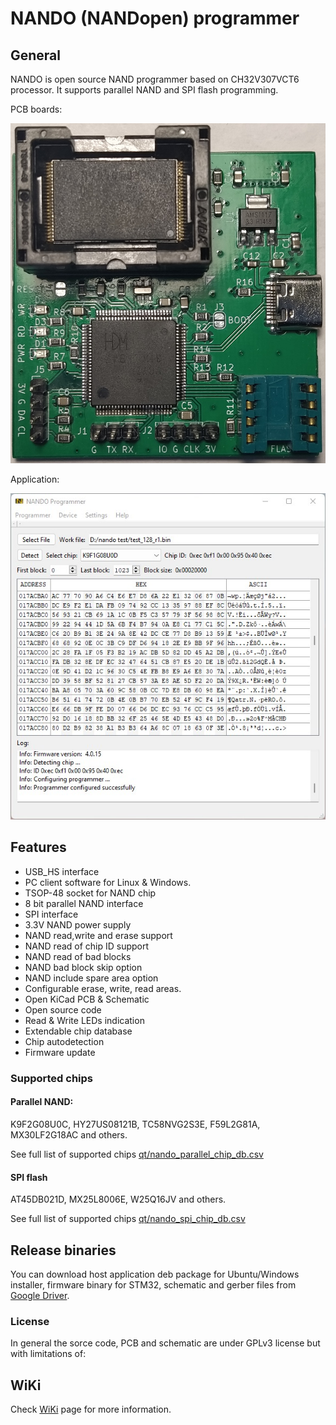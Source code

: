 # NANDO (NANDopen) programmer

## General
NANDO is open source NAND programmer based on CH32V307VCT6 processor. It supports parallel NAND and SPI flash programming.

PCB boards:

<img src="img/board.jpg">

Application:

<img src="img/host_app.jpg">

## Features
- USB_HS interface
- PC client software for Linux & Windows.
- TSOP-48 socket for NAND chip
- 8 bit parallel NAND interface
- SPI interface
- 3.3V NAND power supply
- NAND read,write and erase support
- NAND read of chip ID support
- NAND read of bad blocks
- NAND bad block skip option
- NAND include spare area option
- Configurable erase, write, read areas.
- Open KiCad PCB & Schematic
- Open source code
- Read & Write LEDs indication
- Extendable chip database
- Chip autodetection
- Firmware update

### Supported chips
#### Parallel NAND:
K9F2G08U0C, HY27US08121B, TC58NVG2S3E, F59L2G81A, MX30LF2G18AC and others.

See full list of supported chips [qt/nando_parallel_chip_db.csv](qt/nando_parallel_chip_db.csv)

#### SPI flash
AT45DB021D, MX25L8006E, W25Q16JV and others.

See full list of supported chips [qt/nando_spi_chip_db.csv](qt/nando_spi_chip_db.csv)

## Release binaries
You can download host application deb package for Ubuntu/Windows installer, firmware binary for
STM32, schematic and gerber files from <a href="https://drive.google.com/drive/folders/1d5hP6MKbkEBGQe_xIRl4-A5LPt_-9QIN">Google Driver</a>.


### License
In general the sorce code, PCB and schematic are under GPLv3 license but with limitations of:

## WiKi
Check [WiKi](https://github.com/bbogush/nand_programmer/wiki) page for more information.
